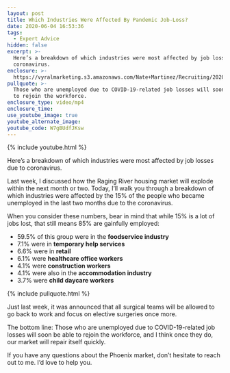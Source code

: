 ```yaml
---
layout: post
title: Which Industries Were Affected By Pandemic Job-Loss?
date: 2020-06-04 16:53:36
tags:
  - Expert Advice
hidden: false
excerpt: >-
  Here’s a breakdown of which industries were most affected by job losses due to
  coronavirus.
enclosure: >-
  https://vyralmarketing.s3.amazonaws.com/Nate+Martinez/Recruiting/2020/Nate+Martinez+Recruiting+Unemployment.mp4
pullquote: >-
  Those who are unemployed due to COVID-19-related job losses will soon be able
  to rejoin the workforce.
enclosure_type: video/mp4
enclosure_time:
use_youtube_image: true
youtube_alternate_image:
youtube_code: W7gBUdfJKsw
---
```


{% include youtube.html %}

Here’s a breakdown of which industries were most affected by job losses due to coronavirus.

Last week, I discussed how the Raging River housing market will explode within the next month or two. Today, I’ll walk you through a breakdown of which industries were affected by the 15% of the people who became unemployed in the last two months due to the coronavirus.

When you consider these numbers, bear in mind that while 15% is a lot of jobs lost, that still means 85% are gainfully employed:

* 59\.5% of this group were in the **foodservice industry**
* 7\.1% were in **temporary help services**
* 6\.6% were in **retail**
* 6\.1% were **healthcare office workers**
* 4\.1% were **construction workers**
* 4\.1% were also in the **accommodation industry**
* 3\.7% were **child daycare workers**

{% include pullquote.html %}

Just last week, it was announced that all surgical teams will be allowed to go back to work and focus on elective surgeries once more.

The bottom line: Those who are unemployed due to COVID-19-related job losses will soon be able to rejoin the workforce, and I think once they do, our market will repair itself quickly.

If you have any questions about the Phoenix market, don’t hesitate to reach out to me. I’d love to help you.